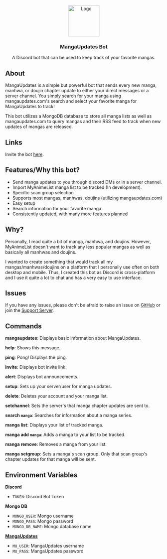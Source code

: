 </br>
<p align="center">
  <a href="https://discord.com/oauth2/authorize?client_id=880694914365685781&scope=applications.commands%20bot&permissions=268856384" style:"margin-bottom: 0;">
    <img src="https://github.com/jckli/mangaupdates-bot/blob/master/icon.png" alt="Logo" width="100" height="100">
  </a>
  <h3 align="center">MangaUpdates Bot</h3>
  <p align="center">A Discord bot that can be used to keep track of your favorite mangas.</p>
</p>

## About

MangaUpdates is a simple but powerful bot that sends every new manga, manhwa, or doujin chapter update to either your direct messages or a server channel. You simply search for your manga using mangaupdates.com's search and select your favorite manga for MangaUpdates to track!

This bot utilizes a MongoDB database to store all manga lists as well as mangaupdates.com to query mangas and their RSS feed to track when new updates of mangas are released.

## Links

Invite the bot [here](https://jackli.dev/mangaupdates).

## Features/Why this bot?

- Send manga updates to you through discord DMs or in a server channel.
- Import MyAnimeList manga list to be tracked (In development).
- Specific scan group selection
- Supports most mangas, manhwas, doujins (utilizing mangaupdates.com)
- Easy setup
- Search information for your favorite manga
- Consistently updated, with many more features planned

## Why?

Personally, I read quite a bit of manga, manhwa, and doujins. However, MyAnimeList doesn't want to track any less popular mangas as well as basically all manhwas and doujins.

I wanted to create something that would track all my mangas/manhwas/doujins on a platform that I personally use often on both desktop and mobile. Thus, I created this bot as Discord is cross-platform and I use it quite a lot to chat and has a very easy to use interface.

## Issues

If you have any issues, please don't be afraid to raise an issue on [GitHub](https://github.com/jckli/mangaupdates-bot) or join the [Support Server](https://jackli.dev/discord).

## Commands

**mangaupdates**: Displays basic information about MangaUpdates.

**help**: Shows this message.

**ping**: Pong! Displays the ping.

**invite**: Displays bot invite link.

**alert**: Displays bot announcements.

**setup**: Sets up your server/user for manga updates.

**delete**: Deletes your account and your manga list.

**setchannel**: Sets the server's that manga chapter updates are sent to.

**search `manga`**: Searches for information about a manga series.

**manga list**: Displays your list of tracked manga.

**manga add `manga`**: Adds a manga to your list to be tracked.

**manga remove**: Removes a manga from your list.

**manga setgroup**: Sets a manga's scan group. Only that scan group's chapter updates for that manga will be sent.

## Environment Variables
**Discord**
- `TOKEN`: Discord Bot Token

**Mongo DB**
- `MONGO_USER`: Mongo username
- `MONGO_PASS`: Mongo password
- `MONGO_DB_NAME`: Mongo database name

**[MangaUpdates](https://www.mangaupdates.com/)**
- `MU_USER`: MangaUpdates username
- `MU_PASS`: MangaUpdates password
